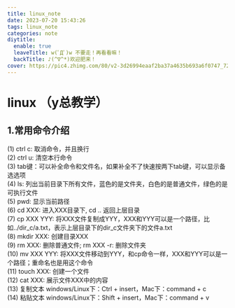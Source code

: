 ```yaml
---
title: linux_note
date: 2023-07-20 15:43:26
tags: linux_note
categories: note
diytitle:
  enable: true
  leaveTitle: w(ﾟДﾟ)w 不要走！再看看嘛！
  backTitle: ♪(^∇^*)欢迎肥来！
cover: https://pic4.zhimg.com/80/v2-3d26994eaaf2ba37a4635b693a6f0747_720w.webp
---
```



# linux （y总教学）

## 1.常用命令介绍
(1) ctrl c: 取消命令，并且换行  
(2) ctrl u: 清空本行命令  
(3) tab键：可以补全命令和文件名，如果补全不了快速按两下tab键，可以显示备选选项  
(4) ls: 列出当前目录下所有文件，蓝色的是文件夹，白色的是普通文件，绿色的是可执行文件  
(5) pwd: 显示当前路径  
(6) cd XXX: 进入XXX目录下, cd .. 返回上层目录  
(7) cp XXX YYY: 将XXX文件复制成YYY，XXX和YYY可以是一个路径，比如../dir_c/a.txt，表示上层目录下的dir_c文件夹下的文件a.txt  
(8) mkdir XXX: 创建目录XXX  
(9) rm XXX: 删除普通文件;  rm XXX -r: 删除文件夹  
(10) mv XXX YYY: 将XXX文件移动到YYY，和cp命令一样，XXX和YYY可以是一个路径；重命名也是用这个命令  
(11) touch XXX: 创建一个文件  
(12) cat XXX: 展示文件XXX中的内容  
(13) 复制文本
    windows/Linux下：Ctrl + insert，Mac下：command + c  
(14) 粘贴文本
    windows/Linux下：Shift + insert，Mac下：command + v  

 